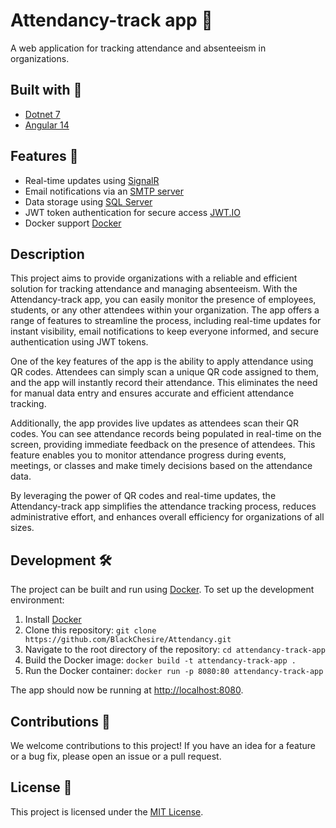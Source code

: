 # Attendancy-track app 📅
A web application for tracking attendance and absenteeism in organizations.
## Built with 🔨
- [Dotnet 7](https://dotnet.microsoft.com/) 
- [Angular 14](https://angular.io/)

## Features 🎉

- Real-time updates using [SignalR](https://dotnet.microsoft.com/aspnet/signalr)
- Email notifications via an [SMTP server](https://en.wikipedia.org/wiki/Simple_Mail_Transfer_Protocol)
- Data storage using [SQL Server](https://www.microsoft.com/sql-server/)
- JWT token authentication for secure access [JWT.IO](https://jwt.io/)
- Docker support [Docker](https://www.docker.com/)

## Description

This project aims to provide organizations with a reliable and efficient solution for tracking attendance and managing absenteeism. With the Attendancy-track app, you can easily monitor the presence of employees, students, or any other attendees within your organization. The app offers a range of features to streamline the process, including real-time updates for instant visibility, email notifications to keep everyone informed, and secure authentication using JWT tokens.

One of the key features of the app is the ability to apply attendance using QR codes. Attendees can simply scan a unique QR code assigned to them, and the app will instantly record their attendance. This eliminates the need for manual data entry and ensures accurate and efficient attendance tracking.

Additionally, the app provides live updates as attendees scan their QR codes. You can see attendance records being populated in real-time on the screen, providing immediate feedback on the presence of attendees. This feature enables you to monitor attendance progress during events, meetings, or classes and make timely decisions based on the attendance data.

By leveraging the power of QR codes and real-time updates, the Attendancy-track app simplifies the attendance tracking process, reduces administrative effort, and enhances overall efficiency for organizations of all sizes.
## Development 🛠

The project can be built and run using [Docker](https://www.docker.com/). To set up the development environment:

1. Install [Docker](https://www.docker.com/get-started)
2. Clone this repository: `git clone https://github.com/BlackChesire/Attendancy.git`
3. Navigate to the root directory of the repository: `cd attendancy-track-app`
4. Build the Docker image: `docker build -t attendancy-track-app .`
5. Run the Docker container: `docker run -p 8080:80 attendancy-track-app`

The app should now be running at [http://localhost:8080](http://localhost:8080).

## Contributions 🤝

We welcome contributions to this project! If you have an idea for a feature or a bug fix, please open an issue or a pull request.

## License 📄

This project is licensed under the [MIT License](LICENSE).
